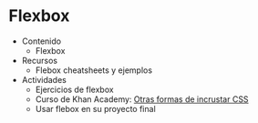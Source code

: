 # Flexbox

- Contenido
  - Flexbox
- Recursos
  - Flebox cheatsheets y ejemplos
- Actividades
  - Ejercicios de flexbox
  - Curso de Khan Academy: [Otras formas de incrustar CSS](https://es.khanacademy.org/computing/computer-programming/html-css#more-ways-to-embed-css)
  - Usar flebox en su proyecto final
